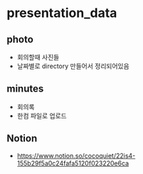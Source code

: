 # presentation_data

## photo

- 회의할때 사진들
- 날짜별로 directory 만들어서 정리되어있음

## minutes

- 회의록
- 한컴 파일로 업로드

## Notion

- https://www.notion.so/cocoquiet/22is4-155b29f5a0c24fafa5120f023220e6ca

